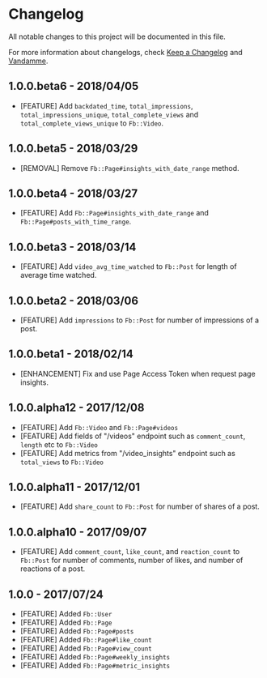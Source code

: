 # Changelog

All notable changes to this project will be documented in this file.

For more information about changelogs, check
[Keep a Changelog](http://keepachangelog.com) and
[Vandamme](http://tech-angels.github.io/vandamme).

## 1.0.0.beta6  - 2018/04/05

* [FEATURE] Add `backdated_time`, `total_impressions`, `total_impressions_unique`,
`total_complete_views` and `total_complete_views_unique` to `Fb::Video`.

## 1.0.0.beta5  - 2018/03/29

* [REMOVAL] Remove `Fb::Page#insights_with_date_range` method.

## 1.0.0.beta4  - 2018/03/27

* [FEATURE] Add `Fb::Page#insights_with_date_range` and `Fb::Page#posts_with_time_range`.

## 1.0.0.beta3  - 2018/03/14

* [FEATURE] Add `video_avg_time_watched` to `Fb::Post` for length of average time watched.

## 1.0.0.beta2  - 2018/03/06

* [FEATURE] Add `impressions` to `Fb::Post` for number of impressions of a post.

## 1.0.0.beta1  - 2018/02/14

* [ENHANCEMENT] Fix and use Page Access Token when request page insights.

## 1.0.0.alpha12  - 2017/12/08

* [FEATURE] Add `Fb::Video` and `Fb::Page#videos`
* [FEATURE] Add fields of "/videos" endpoint such as `comment_count`, `length` etc to `Fb::Video`
* [FEATURE] Add metrics from "/video_insights" endpoint such as `total_views` to `Fb::Video`

## 1.0.0.alpha11  - 2017/12/01

* [FEATURE] Add `share_count` to `Fb::Post` for number of shares of a post.

## 1.0.0.alpha10  - 2017/09/07

* [FEATURE] Add `comment_count`, `like_count`, and `reaction_count` to `Fb::Post` for number of comments, number of likes, and number of reactions of a post.

## 1.0.0  - 2017/07/24

* [FEATURE] Added `Fb::User`
* [FEATURE] Added `Fb::Page`
* [FEATURE] Added `Fb::Page#posts`
* [FEATURE] Added `Fb::Page#like_count`
* [FEATURE] Added `Fb::Page#view_count`
* [FEATURE] Added `Fb::Page#weekly_insights`
* [FEATURE] Added `Fb::Page#metric_insights`
